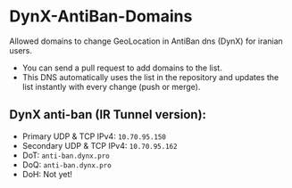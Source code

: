 # DynX-AntiBan-Domains
Allowed domains to change GeoLocation in AntiBan dns (DynX) for iranian users.

- You can send a pull request to add domains to the list.
- This DNS automatically uses the list in the repository and updates the list instantly with every change (push or merge).

## DynX anti-ban (IR Tunnel version):

- Primary UDP & TCP IPv4: `10.70.95.150`
- Secondary UDP & TCP IPv4:  `10.70.95.162`
- DoT: `anti-ban.dynx.pro`
- DoQ: `anti-ban.dynx.pro`
- DoH: Not yet!
